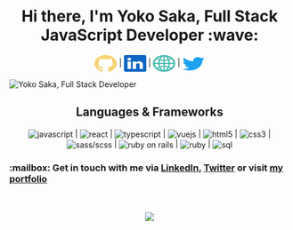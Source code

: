<h1 align="center"> Hi there, I'm Yoko Saka, Full Stack JavaScript Developer :wave:</h1>
<p align="center">
<a href="https://github.com/yocosaka" target="blank"><img align="center" src='https://github.com/yocosaka/yocosaka/blob/master/images/github-n.svg' alt='github'  height="30" width="40"></a>  | <a href="https://www.linkedin.com/in/yokosaka/" target="blank"><img align="center" src="https://github.com/yocosaka/yocosaka/blob/master/images/linkedin.svg" alt="LinkedIn @yokosaka" height="30" width="40" /></a> | <a href="https://yocosaka.com/" target="blank"><img align="center" src="https://github.com/yocosaka/yocosaka/blob/master/images/global.svg" alt="yocosaka Portflio" height="30" width="40" /></a> | <a href="https://twitter.com/yocosaka" target="blank"><img align="center" src="https://github.com/yocosaka/yocosaka/blob/master/images/twitter.svg" alt="Twitter @yocosaka" height="30" width="40" /></a>
</p>
<img src="https://github.com/yocosaka/yocosaka/blob/master/images/cover.jpg" alt="Yoko Saka, Full Stack Developer">

<h2 align="center">Languages & Frameworks</h2>
<p align="center">
<img align="center" src='https://github.com/yocosaka/yocosaka/blob/master/images/js.svg' alt='javascript'  height="30" width="40"> | <img align="center" src='https://github.com/yocosaka/yocosaka/blob/master/images/react.svg' alt='react'  height="30" width="40"> | <img align="center" src='https://github.com/yocosaka/yocosaka/blob/master/images/typeScript.svg' alt='typescript'  height="30" width="40"> | <img align="center" src='https://github.com/yocosaka/yocosaka/blob/master/images/vuejs.svg' alt='vuejs'  height="30" width="40"> | <img align="center" src='https://github.com/yocosaka/yocosaka/blob/master/images/html5.svg' alt='html5'  height="30" width="40"> | <img align="center" src='https://github.com/yocosaka/yocosaka/blob/master/images/css3.svg' alt='css3'  height="30" width="40"> | <img align="center" src='https://github.com/yocosaka/yocosaka/blob/master/images/sass.svg' alt='sass/scss'  height="30" width="40"> | <img align="center" src='https://github.com/yocosaka/yocosaka/blob/master/images/rubyonrails.svg' alt='ruby on rails'  height="30" width="40"> | <img align="center" src='https://github.com/yocosaka/yocosaka/blob/master/images/ruby.svg' alt='ruby'  height="30" width="40"> | <img align="center" src='https://github.com/yocosaka/yocosaka/blob/master/images/sql.svg' alt='sql'  height="30" width="40">
</p>
<h3>
:mailbox: Get in touch with me via <a href="https://www.linkedin.com/in/yokosaka/" target="_blank">LinkedIn</a>, <a href="https://twitter.com/yocosaka" target="_blank">Twitter</a> or visit <a href="https://yocosaka.com/" target="_blank">my portfolio</a> 
</h3>
<br>
<p align="center">
<img src="https://github-readme-stats.vercel.app/api?username=yocosaka&count_private=true&show_icons=true&theme=default" align="center">
</p>

<!-- <h2 align="center">Recently Stats</h2>
<img src="https://github-readme-stats.vercel.app/api/top-langs/?username=yocosaka&compact=true"> -->
